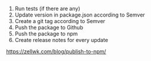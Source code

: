 1. Run tests (if there are any)
2. Update version in package.json according to Semver
3. Create a git tag according to Semver
4. Push the package to Github
5. Push the package to npm
6. Create release notes for every update

https://zellwk.com/blog/publish-to-npm/